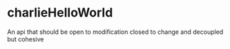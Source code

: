 # charlieHelloWorld
An api that should be open to modification closed to change and decoupled but cohesive
